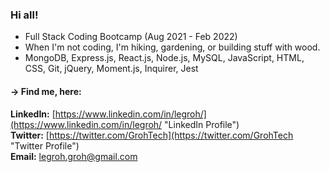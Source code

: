 ### Hi all!

- Full Stack Coding Bootcamp (Aug 2021 - Feb 2022)
- When I'm not coding, I'm hiking, gardening, or building stuff with wood.
- MongoDB, Express.js, React.js, Node.js, MySQL, JavaScript, HTML, CSS, Git, jQuery, Moment.js, Inquirer, Jest

 
#### &#8594; Find me, here:<br/>
**LinkedIn:** [https://www.linkedin.com/in/legroh/](https://www.linkedin.com/in/legroh/ "LinkedIn Profile")<br/> 
**Twitter:** [https://twitter.com/GrohTech](https://twitter.com/GrohTech "Twitter Profile")<br/>
**Email:** [legroh.groh@gmail.com](legroh.groh@gmail.com "email address")<br/>
